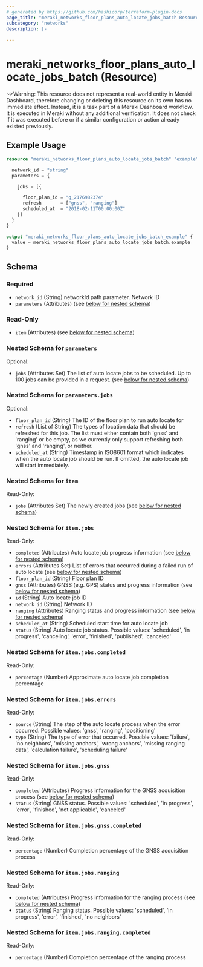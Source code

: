 ```yaml
---
# generated by https://github.com/hashicorp/terraform-plugin-docs
page_title: "meraki_networks_floor_plans_auto_locate_jobs_batch Resource - terraform-provider-meraki"
subcategory: "networks"
description: |-
  
---
```


# meraki_networks_floor_plans_auto_locate_jobs_batch (Resource)





~>Warning: This resource does not represent a real-world entity in Meraki Dashboard, therefore changing or deleting this resource on its own has no immediate effect. Instead, it is a task part of a Meraki Dashboard workflow. It is executed in Meraki without any additional verification. It does not check if it was executed before or if a similar configuration or action 
already existed previously.


## Example Usage

```terraform
resource "meraki_networks_floor_plans_auto_locate_jobs_batch" "example" {

  network_id = "string"
  parameters = {

    jobs = [{

      floor_plan_id = "g_2176982374"
      refresh       = ["gnss", "ranging"]
      scheduled_at  = "2018-02-11T00:00:00Z"
    }]
  }
}

output "meraki_networks_floor_plans_auto_locate_jobs_batch_example" {
  value = meraki_networks_floor_plans_auto_locate_jobs_batch.example
}
```

<!-- schema generated by tfplugindocs -->
## Schema

### Required

- `network_id` (String) networkId path parameter. Network ID
- `parameters` (Attributes) (see [below for nested schema](#nestedatt--parameters))

### Read-Only

- `item` (Attributes) (see [below for nested schema](#nestedatt--item))

<a id="nestedatt--parameters"></a>
### Nested Schema for `parameters`

Optional:

- `jobs` (Attributes Set) The list of auto locate jobs to be scheduled. Up to 100 jobs can be provided in a request. (see [below for nested schema](#nestedatt--parameters--jobs))

<a id="nestedatt--parameters--jobs"></a>
### Nested Schema for `parameters.jobs`

Optional:

- `floor_plan_id` (String) The ID of the floor plan to run auto locate for
- `refresh` (List of String) The types of location data that should be refreshed for this job. The list must either contain both 'gnss' and 'ranging' or be empty, as we currently only support refreshing both 'gnss' and 'ranging', or neither.
- `scheduled_at` (String) Timestamp in ISO8601 format which indicates when the auto locate job should be run. If omitted, the auto locate job will start immediately.



<a id="nestedatt--item"></a>
### Nested Schema for `item`

Read-Only:

- `jobs` (Attributes Set) The newly created jobs (see [below for nested schema](#nestedatt--item--jobs))

<a id="nestedatt--item--jobs"></a>
### Nested Schema for `item.jobs`

Read-Only:

- `completed` (Attributes) Auto locate job progress information (see [below for nested schema](#nestedatt--item--jobs--completed))
- `errors` (Attributes Set) List of errors that occurred during a failed run of auto locate (see [below for nested schema](#nestedatt--item--jobs--errors))
- `floor_plan_id` (String) Floor plan ID
- `gnss` (Attributes) GNSS (e.g. GPS) status and progress information (see [below for nested schema](#nestedatt--item--jobs--gnss))
- `id` (String) Auto locate job ID
- `network_id` (String) Network ID
- `ranging` (Attributes) Ranging status and progress information (see [below for nested schema](#nestedatt--item--jobs--ranging))
- `scheduled_at` (String) Scheduled start time for auto locate job
- `status` (String) Auto locate job status. Possible values: 'scheduled', 'in progress', 'canceling', 'error', 'finished', 'published', 'canceled'

<a id="nestedatt--item--jobs--completed"></a>
### Nested Schema for `item.jobs.completed`

Read-Only:

- `percentage` (Number) Approximate auto locate job completion percentage


<a id="nestedatt--item--jobs--errors"></a>
### Nested Schema for `item.jobs.errors`

Read-Only:

- `source` (String) The step of the auto locate process when the error occurred. Possible values: 'gnss', 'ranging', 'positioning'
- `type` (String) The type of error that occurred. Possible values: 'failure', 'no neighbors', 'missing anchors', 'wrong anchors', 'missing ranging data', 'calculation failure', 'scheduling failure'


<a id="nestedatt--item--jobs--gnss"></a>
### Nested Schema for `item.jobs.gnss`

Read-Only:

- `completed` (Attributes) Progress information for the GNSS acquisition process (see [below for nested schema](#nestedatt--item--jobs--gnss--completed))
- `status` (String) GNSS status. Possible values: 'scheduled', 'in progress', 'error', 'finished', 'not applicable', 'canceled'

<a id="nestedatt--item--jobs--gnss--completed"></a>
### Nested Schema for `item.jobs.gnss.completed`

Read-Only:

- `percentage` (Number) Completion percentage of the GNSS acquisition process



<a id="nestedatt--item--jobs--ranging"></a>
### Nested Schema for `item.jobs.ranging`

Read-Only:

- `completed` (Attributes) Progress information for the ranging process (see [below for nested schema](#nestedatt--item--jobs--ranging--completed))
- `status` (String) Ranging status. Possible values: 'scheduled', 'in progress', 'error', 'finished', 'no neighbors'

<a id="nestedatt--item--jobs--ranging--completed"></a>
### Nested Schema for `item.jobs.ranging.completed`

Read-Only:

- `percentage` (Number) Completion percentage of the ranging process
